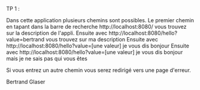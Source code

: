 TP 1 :

Dans cette application plusieurs chemins sont possibles.
Le premier chemin en tapant dans la barre de recherche http://localhost:8080/ vous trouvez sur la description de l'appli.
Ensuite avec http://localhost:8080/hello?value=bertrand vous trouvez sur ma description
Ensuite avec http://localhost:8080/hello?value=[une valeur] je vous dis bonjour
Ensuite avec http://localhost:8080/hello?value=[une valeur] je vous dis bonjour mais je ne sais pas qui vous êtes

Si vous entrez un autre chemin vous serez redirigé vers une page d'erreur.


Bertrand Glaser